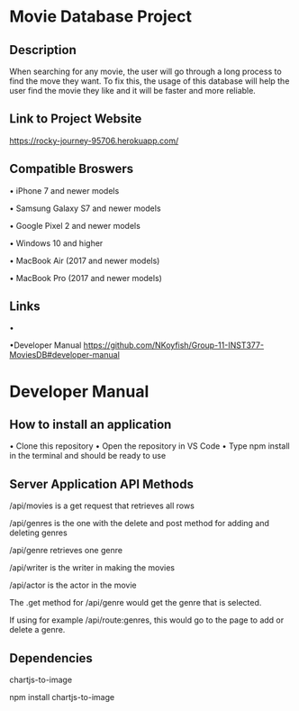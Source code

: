 # Movie Database Project

## Description
When searching for any movie, the user will go through a long process to find the move they want. To fix this,
the usage of this database will help the user find the movie they like and it will be faster and more reliable.


## Link to Project Website
https://rocky-journey-95706.herokuapp.com/

## Compatible Broswers
• iPhone 7 and newer models

• Samsung Galaxy S7 and newer models

• Google Pixel 2 and newer models

• Windows 10 and higher

• MacBook Air (2017 and newer models)

• MacBook Pro (2017 and newer models)

## Links
•

•Developer Manual https://github.com/NKoyfish/Group-11-INST377-MoviesDB#developer-manual

# Developer Manual

## How to install an application
• Clone this repository
• Open the repository in VS Code 
• Type npm install in the terminal and should be ready to use

## Server Application API Methods
/api/movies is a get request that retrieves all rows

/api/genres is the one with the delete and post method for adding and deleting genres

/api/genre retrieves one genre

/api/writer is the writer in making the movies

/api/actor is the actor in the movie

The .get method for /api/genre would get the genre that is selected.

If using for example /api/route:genres, this would go to the page to add or delete a genre.

## Dependencies
chartjs-to-image

npm install chartjs-to-image
